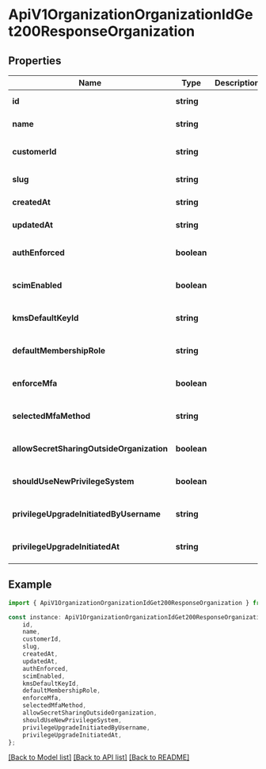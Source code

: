 # ApiV1OrganizationOrganizationIdGet200ResponseOrganization


## Properties

Name | Type | Description | Notes
------------ | ------------- | ------------- | -------------
**id** | **string** |  | [default to undefined]
**name** | **string** |  | [default to undefined]
**customerId** | **string** |  | [optional] [default to undefined]
**slug** | **string** |  | [default to undefined]
**createdAt** | **string** |  | [default to undefined]
**updatedAt** | **string** |  | [default to undefined]
**authEnforced** | **boolean** |  | [optional] [default to false]
**scimEnabled** | **boolean** |  | [optional] [default to false]
**kmsDefaultKeyId** | **string** |  | [optional] [default to undefined]
**defaultMembershipRole** | **string** |  | [optional] [default to 'member']
**enforceMfa** | **boolean** |  | [optional] [default to false]
**selectedMfaMethod** | **string** |  | [optional] [default to undefined]
**allowSecretSharingOutsideOrganization** | **boolean** |  | [optional] [default to true]
**shouldUseNewPrivilegeSystem** | **boolean** |  | [optional] [default to true]
**privilegeUpgradeInitiatedByUsername** | **string** |  | [optional] [default to undefined]
**privilegeUpgradeInitiatedAt** | **string** |  | [optional] [default to undefined]

## Example

```typescript
import { ApiV1OrganizationOrganizationIdGet200ResponseOrganization } from './api';

const instance: ApiV1OrganizationOrganizationIdGet200ResponseOrganization = {
    id,
    name,
    customerId,
    slug,
    createdAt,
    updatedAt,
    authEnforced,
    scimEnabled,
    kmsDefaultKeyId,
    defaultMembershipRole,
    enforceMfa,
    selectedMfaMethod,
    allowSecretSharingOutsideOrganization,
    shouldUseNewPrivilegeSystem,
    privilegeUpgradeInitiatedByUsername,
    privilegeUpgradeInitiatedAt,
};
```

[[Back to Model list]](../README.md#documentation-for-models) [[Back to API list]](../README.md#documentation-for-api-endpoints) [[Back to README]](../README.md)
